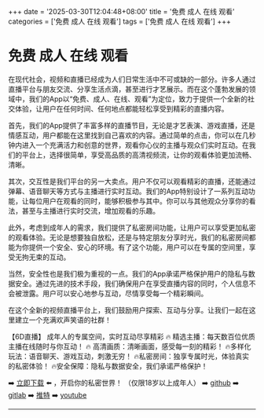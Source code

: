+++
date = '2025-03-30T12:04:48+08:00'
title = '免费 成人 在线 观看'
categories = ['免费 成人 在线 观看']
tags = ['免费 成人 在线 观看']
+++

# 免费 成人 在线 观看

在现代社会，视频和直播已经成为人们日常生活中不可或缺的一部分。许多人通过直播平台与朋友交流、分享生活点滴，甚至进行才艺展示。而在这个蓬勃发展的领域中，我们的App以“免费、成人、在线、观看”为定位，致力于提供一个全新的社交体验，让用户在任何时间、任何地点都能轻松享受到精彩的直播内容。

首先，我们的App提供了丰富多样的直播节目，无论是才艺表演、游戏直播，还是情感互动，用户都能在这里找到自己喜欢的内容。通过简单的点击，你可以在几秒钟内进入一个充满活力和创意的世界，观看你心仪的主播与观众们实时互动。在我们的平台上，选择很简单，享受高品质的高清视频流，让你的观看体验更加流畅、清晰。

其次，交互性是我们平台的另一大卖点。用户不仅可以观看精彩的直播，还能通过弹幕、语音聊天等方式与主播进行实时互动。我们的App特别设计了一系列互动功能，让每位用户在观看的同时，能够积极参与其中。你可以与其他观众分享你的看法，甚至与主播进行实时交流，增加观看的乐趣。

此外，考虑到成年人的需求，我们提供了私密房间功能，让用户可以享受更加私密的观看体验。无论是想要独自放松，还是与特定朋友分享时光，我们的私密房间都能为你提供一个安全、安心的环境。有了这个功能，用户可以在专属的空间里，享受无拘无束的互动。

当然，安全性也是我们极为重视的一点。我们的App承诺严格保护用户的隐私与数据安全。通过先进的技术手段，我们确保用户在享受直播内容的同时，个人信息不会被泄露。用户可以安心地参与互动，尽情享受每一个精彩瞬间。

在这个全新的视频直播平台上，我们鼓励用户探索、互动与分享。让我们一起在这里建立一个充满欢声笑语的社群！

【6D直播】
成年人的专属空间，实时互动尽享精彩
🔥 精选主播：每天数百位优质主播在线随时与你互动！
🔥 高清画质：清晰画面，感受每一刻的精彩！
🔥多样化玩法：语音聊天、游戏互动，刺激无穷！
🔥私密房间：独享专属时光，体验真实的私密体验！
🔥安全保障：隐私与数据安全，我们承诺严格保护！

➡️ [立即下载](https://down123.s3.ap-east-1.amazonaws.com/down/down.html?channelCode=blog) ⬅️ ，开启你的私密世界！ （仅限18岁以上成年人）
➡️ [github](https://aldult-live.github.io/)
➡️ [gitlab](https://seo-09598d.gitlab.io/)
➡️ [推特](https://x.com/wegame33)
➡️ [youtube](https://www.youtube.com/@6Dlive)

---
